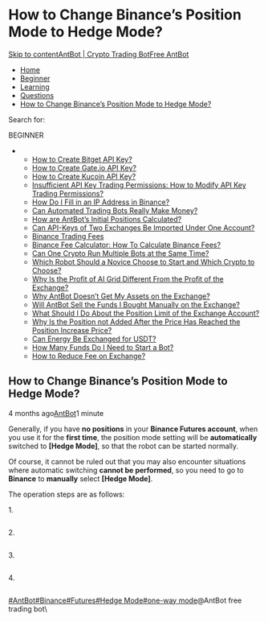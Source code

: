 # How to Change Binance’s Position Mode to Hedge Mode?

[Skip to content](https://www.antrade.io/guide/docs/en/binance-to-hedge-mode/#content)[AntBot | Crypto Trading Bot](https://www.antrade.io/guide/docs/en/)[Free AntBot](https://antrade.io/)

* [Home](https://www.antrade.io/guide/docs/en)
* [Beginner](https://www.antrade.io/guide/docs/en/en-beginner/)
* [Learning](https://www.antrade.io/guide/docs/en/en-learning/)
* [Questions](https://www.antrade.io/guide/docs/en/en-questions/)
* [How to Change Binance’s Position Mode to Hedge Mode?](https://www.antrade.io/guide/docs/en/binance-to-hedge-mode/)

Search for:

BEGINNER

*
  * [How to Create Bitget API Key?](https://www.antrade.io/guide/docs/en/binding\_bitget/)
  * [How to Create Gate.io API Key?](https://www.antrade.io/guide/docs/en/binding\_gateio/)
  * [How to Create Kucoin API Key?](https://www.antrade.io/guide/docs/en/binding\_kucoin/)
  * [Insufficient API Key Trading Permissions: How to Modify API Key Trading Permissions?](https://www.antrade.io/guide/docs/en/insufficient-api-trading-permissions/)
  * [How Do I Fill in an IP Address in Binance?](https://www.antrade.io/guide/docs/en/ip-address-of-binance/)
  * [Can Automated Trading Bots Really Make Money?](https://www.antrade.io/guide/docs/en/robots-make-money/)
  * [How are AntBot’s Initial Positions Calculated?](https://www.antrade.io/guide/docs/en/antbots-initial-positions-calculated/)
  * [Can API-Keys of Two Exchanges Be Imported Under One Account?](https://www.antrade.io/guide/docs/en/two-api-keys-under-one-account/)
  * [Binance Trading Fees](https://www.antrade.io/guide/docs/en/binance-trading-fees/)
  * [Binance Fee Calculator: How To Calculate Binance Fees?](https://www.antrade.io/guide/docs/en/binance-fee-calculator-how-to-calculate-binance-fees/)
  * [Can One Crypto Run Multiple Bots at the Same Time?](https://www.antrade.io/guide/docs/en/one-crypto-run-multiple-bots/)
  * [Which Robot Should a Novice Choose to Start and Which Crypto to Choose?](https://www.antrade.io/guide/docs/en/novice-choose-bot-and-crypto/)
  * [Why Is the Profit of AI Grid Different From the Profit of the Exchange?](https://www.antrade.io/guide/docs/en/the-profit-difference-in-ai-grid-and-exchange/)
  * [Why AntBot Doesn’t Get My Assets on the Exchange?](https://www.antrade.io/guide/docs/en/why-doesnt-get-assets/)
  * [Will AntBot Sell the Funds I Bought Manually on the Exchange?](https://www.antrade.io/guide/docs/en/will-antbot-sell-funds-i-bought/)
  * [What Should I Do About the Position Limit of the Exchange Account?](https://www.antrade.io/guide/docs/en/position-limit-of-exchange-account/)
  * [Why Is the Position not Added After the Price Has Reached the Position Increase Price?](https://www.antrade.io/guide/docs/en/why-is-position-not-added/)
  * [Can Energy Be Exchanged for USDT?](https://www.antrade.io/guide/docs/en/energy-exchange-usdt/)
  * [How Many Funds Do I Need to Start a Bot?](https://www.antrade.io/guide/docs/en/funds-to-start-bot/)
  * [How to Reduce Fee on Exchange?](https://www.antrade.io/guide/docs/en/reduce-fee-on-exchange/)

## How to Change Binance’s Position Mode to Hedge Mode?

4 months ago[AntBot](https://www.antrade.io/guide/docs/en/author/antbot/)1 minute

Generally, if you have **no positions** in your **Binance Futures account**, when you use it for the **first time**, the position mode setting will be **automatically** switched to **\[Hedge Mode]**, so that the robot can be started normally.

Of course, it cannot be ruled out that you may also encounter situations where automatic switching **cannot be performed**, so you need to go to **Binance** to **manually** select **\[Hedge Mode]**.

The operation steps are as follows:

1\.

<figure><img src="https://antrade.io/guide/docs/en/wp-content/uploads/2022/11/1-8.jpg" alt=""><figcaption></figcaption></figure>

2\.

<figure><img src="https://antrade.io/guide/docs/en/wp-content/uploads/2022/11/2-8.jpg" alt=""><figcaption></figcaption></figure>

3\.

<figure><img src="https://antrade.io/guide/docs/en/wp-content/uploads/2022/11/3-8.jpg" alt=""><figcaption></figcaption></figure>

4\.

<figure><img src="https://antrade.io/guide/docs/en/wp-content/uploads/2022/11/4-3.jpg" alt=""><figcaption></figcaption></figure>

[#AntBot](https://www.antrade.io/guide/docs/en/tag/antbot/)[#Binance](https://www.antrade.io/guide/docs/en/tag/binance/)[#Futures](https://www.antrade.io/guide/docs/en/tag/futures/)[#Hedge Mode](https://www.antrade.io/guide/docs/en/tag/hedge-mode/)[#one-way mode](https://www.antrade.io/guide/docs/en/tag/one-way-mode/)@AntBot free trading bot\
